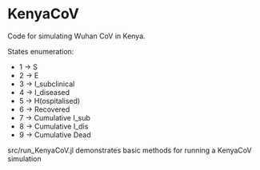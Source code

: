 # KenyaCoV

Code for simulating Wuhan CoV in Kenya.

States enumeration:
* 1 -> S
* 2 -> E
* 3 -> I_subclinical
* 4 -> I_diseased
* 5 -> H(ospitalised)
* 6 -> Recovered
* 7 -> Cumulative I_sub
* 8 -> Cumulative I_dis
* 9 -> Cumulative Dead

src/run_KenyaCoV.jl demonstrates basic methods for running a KenyaCoV simulation

